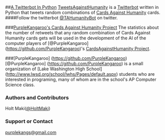 ##[A Twitterbot In Python](https://github.com/PurpleKangaroo/TweetsAgainstHumanity)
[TweetsAgainstHumanity](https://github.com/PurpleKangaroo/TweetsAgainstHumanity) is a [Twitterbot](https://twitter.com/TAHumanityBot) written in Python that tweets random combinations of [Cards Against Humanity](http://cardsagainsthumanity.com/) cards. 
####Follow the twitterbot [@TAHumanityBot](https://twitter.com/TAHumanityBot) on twitter.

###[PurpleKangaroo's Cards Against Humanity Project](http://purplekangaroo.github.io/CardsAgainstHumanity/)
The statistics about the number of retweets that any random combination of Cards Against Humanity cards gets will be used in the development of the AI of the computer players of [@PurpleKangaroo] (https://github.com/PurpleKangaroo)'s [CardsAgainstHumanity Project](http://purplekangaroo.github.io/CardsAgainstHumanity/).

###[PurpleKangaroo] (https://github.com/PurpleKangaroo)
[@PurpleKangaroo] (https://github.com/PurpleKangaroo) is a small organization of [Lake Washington High School] (http://www.lwsd.org/school/lwhs/Pages/default.aspx) students who are interested in programing, many of whom are in the school's AP Computer Science class.

### Authors and Contributors
Holt Maki([@HoltMaki](https://github.com/HoltMaki))

### Support or Contact
purplekangs@gmail.com
